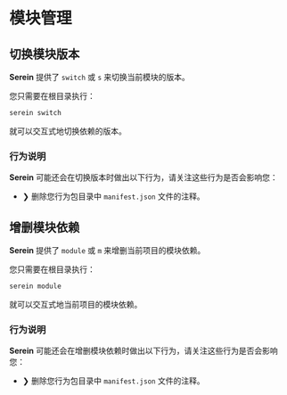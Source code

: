 # 模块管理

## 切换模块版本

**Serein** 提供了 `switch` 或 `s` 来切换当前模块的版本。

您只需要在根目录执行：

```bash
serein switch
```

就可以交互式地切换依赖的版本。

### 行为说明

**Serein** 可能还会在切换版本时做出以下行为，请关注这些行为是否会影响您：

-   ❯ 删除您行为包目录中 `manifest.json` 文件的注释。

## 增删模块依赖

**Serein** 提供了 `module` 或 `m` 来增删当前项目的模块依赖。

您只需要在根目录执行：

```bash
serein module
```

就可以交互式地当前项目的模块依赖。

### 行为说明

**Serein** 可能还会在增删模块依赖时做出以下行为，请关注这些行为是否会影响您：

-   ❯ 删除您行为包目录中 `manifest.json` 文件的注释。
